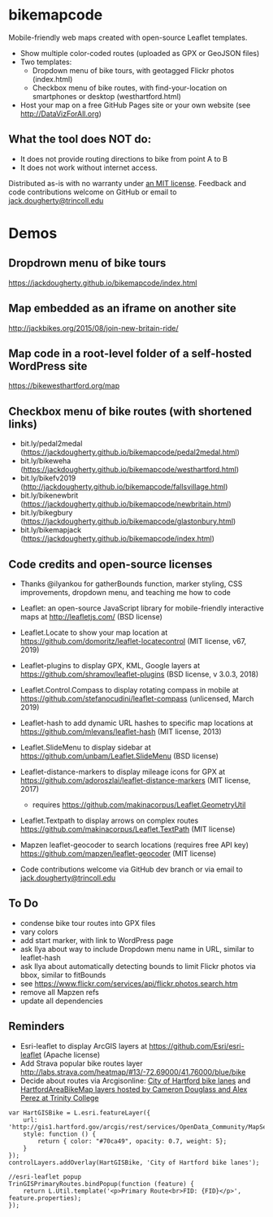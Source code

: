 bikemapcode
===========

Mobile-friendly web maps created with open-source Leaflet templates.
- Show multiple color-coded routes (uploaded as GPX or GeoJSON files)
- Two templates:
  - Dropdown menu of bike tours, with geotagged Flickr photos (index.html)
  - Checkbox menu of bike routes, with find-your-location on smartphones or desktop (westhartford.html)
- Host your map on a free GitHub Pages site or your own website (see http://DataVizForAll.org)

## What the tool does NOT do:
- It does not provide routing directions to bike from point A to B
- It does not work without internet access.

Distributed as-is with no warranty under [an MIT license](https://raw.githubusercontent.com/JackDougherty/bikemapcode/master/LICENSE). Feedback and code contributions welcome on GitHub or email to [jack.dougherty@trincoll.edu](mailto:jack.dougherty@trincoll.edu)

# Demos

## Dropdrown menu of bike tours
https://jackdougherty.github.io/bikemapcode/index.html

## Map embedded as an iframe on another site
http://jackbikes.org/2015/08/join-new-britain-ride/

## Map code in a root-level folder of a self-hosted WordPress site
https://bikewesthartford.org/map

## Checkbox menu of bike routes (with shortened links)
- bit.ly/pedal2medal (https://jackdougherty.github.io/bikemapcode/pedal2medal.html)
- bit.ly/bikeweha (https://jackdougherty.github.io/bikemapcode/westhartford.html)
- bit.ly/bikefv2019 (http://jackdougherty.github.io/bikemapcode/fallsvillage.html)
- bit.ly/bikenewbrit (https://jackdougherty.github.io/bikemapcode/newbritain.html)
- bit.ly/bikegbury (https://jackdougherty.github.io/bikemapcode/glastonbury.html)
- bit.ly/bikemapjack (https://jackdougherty.github.io/bikemapcode/index.html)

## Code credits and open-source licenses
- Thanks @ilyankou for gatherBounds function, marker styling, CSS improvements, dropdown menu, and teaching me how to code
- Leaflet: an open-source JavaScript library for mobile-friendly interactive maps at http://leafletjs.com/ (BSD license)
- Leaflet.Locate to show your map location at https://github.com/domoritz/leaflet-locatecontrol (MIT license, v67, 2019)
- Leaflet-plugins to display GPX, KML, Google layers at https://github.com/shramov/leaflet-plugins (BSD license, v 3.0.3, 2018)
- Leaflet.Control.Compass to display rotating compass in mobile at https://github.com/stefanocudini/leaflet-compass (unlicensed, March 2019)
- Leaflet-hash to add dynamic URL hashes to specific map locations at https://github.com/mlevans/leaflet-hash (MIT license, 2013)
- Leaflet.SlideMenu to display sidebar at https://github.com/unbam/Leaflet.SlideMenu (BSD license)
- Leaflet-distance-markers to display mileage icons for GPX at https://github.com/adoroszlai/leaflet-distance-markers (MIT license, 2017)
  - requires https://github.com/makinacorpus/Leaflet.GeometryUtil
- Leaflet.Textpath to display arrows on complex routes https://github.com/makinacorpus/Leaflet.TextPath (MIT license)
- Mapzen leaflet-geocoder to search locations (requires free API key) https://github.com/mapzen/leaflet-geocoder (MIT license)

- Code contributions welcome via GitHub dev branch or via email to [jack.dougherty@trincoll.edu](mailto:jack.dougherty@trincoll.edu)


## To Do
- condense bike tour routes into GPX files
- vary colors
- add start marker, with link to WordPress page
- ask Ilya about way to include Dropdown menu name in URL, similar to leaflet-hash
- ask Ilya about automatically detecting bounds to limit Flickr photos via bbox, similar to fitBounds
- see https://www.flickr.com/services/api/flickr.photos.search.htm
- remove all Mapzen refs
- update all dependencies

## Reminders
- Esri-leaflet to display ArcGIS layers at https://github.com/Esri/esri-leaflet (Apache license)
- Add Strava popular bike routes layer http://labs.strava.com/heatmap/#13/-72.69000/41.76000/blue/bike
- Decide about routes via Arcgisonline: [City of Hartford bike lanes](http://gis1.hartford.gov/arcgis/rest/services/OpenData_Community/MapServer/9) and [HartfordAreaBikeMap layers hosted by Cameron Douglass and Alex Perez at Trinity College](http://services1.arcgis.com/5rblLCKLgS4Td60j/arcgis/rest/services/)

```
var HartGISBike = L.esri.featureLayer({
	url: 'http://gis1.hartford.gov/arcgis/rest/services/OpenData_Community/MapServer/9',
	style: function () {
		return { color: "#70ca49", opacity: 0.7, weight: 5};
	}
});
controlLayers.addOverlay(HartGISBike, 'City of Hartford bike lanes');

//esri-leaflet popup
TrinGISPrimaryRoutes.bindPopup(function (feature) {
   	return L.Util.template('<p>Primary Route<br>FID: {FID}</p>', feature.properties);
});
```
